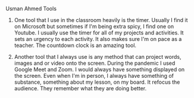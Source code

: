  Usman Ahmed
 Tools
 
 1) One tool that I use in the classroom heavily is the timer. Usually I find it on Microsoft but sometimes if I'm being extra spicy, I find one on Youtube. I usually use the timer for all of my projects and activities. It sets an urgency to each activity. It also makes sure I'm on pace as a teacher. The countdown clock is an amazing tool.


 2) Another tool that I always use is any method that can project words, images and or video onto the screen. During the pandemic I used Google Meet and Zoom. I would always have something displayed on the screen. Even when I'm in person, I always have something of substance, something about my lesson, on my board. It refocus the audience. They remember what they are doing better. 
